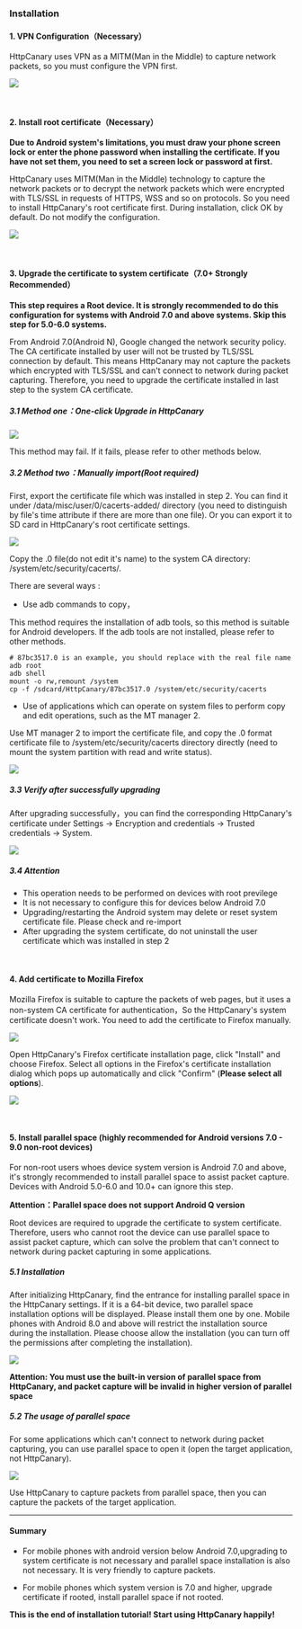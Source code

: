 ### Installation

####  1. VPN Configuration（Necessary）

HttpCanary uses VPN as a MITM(Man in the Middle) to capture network packets, so you must configure the VPN first.

![](/assets/install_vpn.png)

<br>

####  2. Install root certificate（Necessary）

**Due to Android system's limitations, you must draw your phone screen lock or enter the phone password when installing the certificate. If you have not set them, you need to set a screen lock or password at first.**

HttpCanary uses MITM(Man in the Middle) technology to capture the network packets or to decrypt the network packets which were encrypted with TLS/SSL in requests of HTTPS, WSS and so on protocols. So you need to install HttpCanary's root certificate first. During installation, click OK by default. Do not modify the configuration.

![](/assets/install_user_cetificate.png)

<br>

####  3. Upgrade the certificate to system certificate（7.0+ Strongly Recommended）

**This step requires a Root device. It is strongly recommended to do this configuration for systems with Android 7.0 and above systems. Skip this step for 5.0-6.0 systems.**

From Android 7.0(Android N), Google changed the network security policy. The CA certificate installed by user will not be trusted by TLS/SSL connection by default. This means HttpCanary may not capture the packets which encrypted with TLS/SSL and can't connect to network during packet capturing. Therefore, you need to upgrade the certificate installed in last step to the system CA certificate.

##### 3.1 Method one：One-click Upgrade in HttpCanary 

![](/assets/install_system_cetificate.png)

This method may fail. If it fails, please refer to other methods below.

##### 3.2 Method two：Manually import(Root required)

First, export the certificate file which was installed in step 2. You can find it under /data/misc/user/0/cacerts-added/ directory (you need to distinguish by file's time attribute if there are more than one file). Or you can export it to SD card in HttpCanary's root certificate settings.

![](/assets/cetificate_export.png)

Copy the .0 file(do not edit it's name) to the system CA directory: /system/etc/security/cacerts/.

There are several ways :

- Use adb commands to copy，

This method requires the installation of adb tools, so this method is suitable for Android developers. If the adb tools are not installed, please refer to other methods.

```shell
# 87bc3517.0 is an example, you should replace with the real file name
adb root
adb shell
mount -o rw,remount /system
cp -f /sdcard/HttpCanary/87bc3517.0 /system/etc/security/cacerts
```

- Use of applications which can operate on system files to perform copy and edit operations, such as the MT manager 2.

Use MT manager 2 to import the certificate file, and copy the .0 format certificate file to /system/etc/security/cacerts directory directly (need to mount the system partition with read and write status).

![](/assets/cetificate_move.png)

##### 3.3 Verify after successfully upgrading

After upgrading successfully，you can find the corresponding HttpCanary's certificate under Settings -> Encryption and credentials
-> Trusted credentials -> System.

![](/assets/cetificate_trust.png)

##### 3.4 Attention

- This operation needs to be performed on devices with root previlege
- It is not necessary to configure this for devices below Android 7.0
- Upgrading/restarting the Android system may delete or reset system certificate file. Please check and re-import
- After upgrading the system certificate, do not uninstall the user certificate which was installed in step 2

<br>

####  4. Add certificate to Mozilla Firefox

Mozilla Firefox is suitable to capture the packets of web pages, but it uses a non-system CA certificate for authentication，So the HttpCanary's system certificate doesn't work. You need to add the certificate to Firefox manually.

![](/assets/cetificate_firefox1.png)

Open HttpCanary's Firefox certificate installation page, click "Install" and choose Firefox. Select all options in the Firefox's certificate installation dialog which pops up automatically and click "Confirm" (**Please select all options**).

![](/assets/cetificate_firefox2.png)

<br>

####  5. Install parallel space (highly recommended for Android versions 7.0 - 9.0 non-root devices)

For non-root users whoes device system version is Android 7.0 and above, it's strongly recommended to install parallel space to assist packet capture. Devices with Android 5.0-6.0 and 10.0+ can ignore this step.

**Attention：Parallel space does not support Android Q version**

Root devices are required to upgrade the certificate to system certificate. Therefore, users who cannot root the device can use parallel space to assist packet capture, which can solve the problem that can't connect to network during packet capturing in some applications.

##### 5.1 Installation

After initializing HttpCanary, find the entrance for installing parallel space in the HttpCanary settings. If it is a 64-bit device, two parallel space installation options will be displayed. Please install them one by one. Mobile phones with Android 8.0 and above will restrict the installation source during the installation. Please choose allow the installation (you can turn off the permissions after completing the installation).


![](/assets/install_paralle_space.png)

**Attention: You must use the built-in version of parallel space from HttpCanary, and packet capture will be invalid in higher version of parallel space**


##### 5.2 The usage of parallel space

For some applications which can't connect to network during packet capturing, you can use parallel space to open it (open the target application, not HttpCanary).


![](/assets/paralle_space_capture.png)

Use HttpCanary to capture packets from parallel space, then you can capture the packets of the target application.

---

#### Summary

- For mobile phones with android version below Android 7.0,upgrading to system certificate is not necessary and parallel space installation is also not necessary. It is very friendly to capture packets.

- For mobile phones which system version is 7.0 and higher, upgrade certificate if rooted, install parallel space if not rooted.

**This is the end of installation tutorial! Start using HttpCanary happily!**






